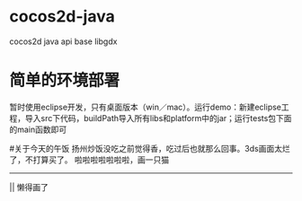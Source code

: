 # cocos2d-java
cocos2d java api base libgdx

# 简单的环境部署
暂时使用eclipse开发，只有桌面版本（win／mac）。运行demo：新建eclipse工程，导入src下代码，buildPath导入所有libs和platform中的jar；运行tests包下面的main函数即可

#关于今天的午饭
扬州炒饭没吃之前觉得香，吃过后也就那么回事。3ds画面太烂了，不打算买了。
啦啦啦啦啦啦啦，画一只猫

---
||
懒得画了
